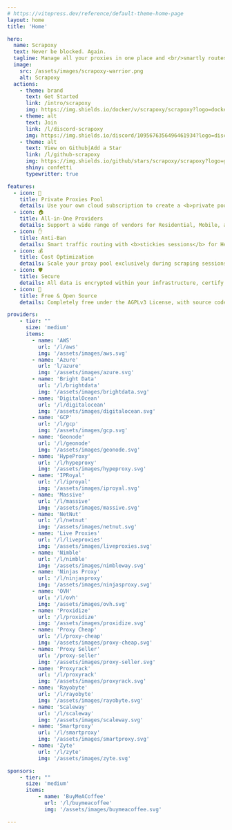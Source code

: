 ```yaml
---
# https://vitepress.dev/reference/default-theme-home-page
layout: home
title: 'Home'

hero:
  name: Scrapoxy
  text: Never be blocked. Again.
  tagline: Manage all your proxies in one place and <br/>smartly routes traffic to avoid bans.
  image:
    src: /assets/images/scrapoxy-warrior.png
    alt: Scrapoxy
  actions:
    - theme: brand
      text: Get Started
      link: /intro/scrapoxy
      img: https://img.shields.io/docker/v/scrapoxy/scrapoxy?logo=docker&logoColor=000000&label=docker&color=fafafa&style=social
    - theme: alt
      text: Join
      link: /l/discord-scrapoxy
      img: https://img.shields.io/discord/1095676356496461934?logo=discord&logoColor=000000&label=Discord&style=social
    - theme: alt
      text: View on Github|Add a Star
      link: /l/github-scrapoxy
      img: https://img.shields.io/github/stars/scrapoxy/scrapoxy?logo=github&logoColor=000000&label=Star&color=fafafa&style=social
      shiny: confetti
      typewritter: true

features:
  - icon: 🤫
    title: Private Proxies Pool
    details: Use your own cloud subscription to create a <b>private pool</b> of Datacenter proxies.
  - icon: 🏠
    title: All-in-One Providers
    details: Support a wide range of vendors for Residential, Mobile, and Hardware proxies.
  - icon: ✋
    title: Anti-Ban
    details: Smart traffic routing with <b>stickies sessions</b> for Headless Browsers
  - icon: 💰
    title: Cost Optimization
    details: Scale your proxy pool exclusively during scraping sessions to <b>cut costs by 80%</b>.
  - icon: 🛡️
    title: Secure
    details: All data is encrypted within your infrastructure, certify <b>zero data leakage</b>.
  - icon: 🤩
    title: Free & Open Source
    details: Completely free under the AGPLv3 License, with source code openly available on GitHub.

providers:
    - tier: ""
      size: 'medium'
      items:
        - name: 'AWS'
          url: '/l/aws'
          img: '/assets/images/aws.svg'
        - name: 'Azure'
          url: 'l/azure'
          img: '/assets/images/azure.svg'
        - name: 'Bright Data'
          url: '/l/brightdata'
          img: '/assets/images/brightdata.svg'
        - name: 'DigitalOcean'
          url: '/l/digitalocean'
          img: '/assets/images/digitalocean.svg'
        - name: 'GCP'
          url: '/l/gcp'
          img: '/assets/images/gcp.svg'
        - name: 'Geonode'
          url: '/l/geonode'
          img: '/assets/images/geonode.svg'
        - name: 'HypeProxy'
          url: '/l/hypeproxy'
          img: '/assets/images/hypeproxy.svg'
        - name: 'IPRoyal'
          url: '/l/iproyal'
          img: '/assets/images/iproyal.svg'
        - name: 'Massive'
          url: '/l/massive'
          img: '/assets/images/massive.svg'
        - name: 'NetNut'
          url: '/l/netnut'
          img: '/assets/images/netnut.svg'
        - name: 'Live Proxies'
          url: '/l/liveproxies'
          img: '/assets/images/liveproxies.svg'
        - name: 'Nimble'
          url: '/l/nimble'
          img: '/assets/images/nimbleway.svg'
        - name: 'Ninjas Proxy'
          url: '/l/ninjasproxy'
          img: '/assets/images/ninjasproxy.svg'
        - name: 'OVH'
          url: '/l/ovh'
          img: '/assets/images/ovh.svg'
        - name: 'Proxidize'
          url: '/l/proxidize'
          img: '/assets/images/proxidize.svg'
        - name: 'Proxy Cheap'
          url: '/l/proxy-cheap'
          img: '/assets/images/proxy-cheap.svg'
        - name: 'Proxy Seller'
          url: '/proxy-seller'
          img: '/assets/images/proxy-seller.svg'
        - name: 'Proxyrack'
          url: '/l/proxyrack'
          img: '/assets/images/proxyrack.svg'
        - name: 'Rayobyte'
          url: '/l/rayobyte'
          img: '/assets/images/rayobyte.svg'
        - name: 'Scaleway'
          url: '/l/scaleway'
          img: '/assets/images/scaleway.svg'
        - name: 'Smartproxy'
          url: '/l/smartproxy'
          img: '/assets/images/smartproxy.svg'
        - name: 'Zyte'
          url: '/l/zyte'
          img: '/assets/images/zyte.svg'

sponsors:
    - tier: ""
      size: 'medium'
      items:
          - name: 'BuyMeACoffee'
            url: '/l/buymeacoffee'
            img: '/assets/images/buymeacoffee.svg'

---
```

<HomeImage message="Your personal proxies manager:" icon="🎯" src="/assets/images/scrapoxy.gif" alt="Scrapoxy" max-width="850px"/>
<HomeGetStarted message="Get started in a few seconds:" icon="🚀" />
<HomeProviders message="Scrapoxy has connectors for:" icon="📎" :data="$frontmatter.providers" />
<HomeProviders message="Sponsor the Open Source project:" icon="❤️" :data="$frontmatter.sponsors" />

<script setup>
  import HomeImage from './components/HomeImage.vue';
  import HomeGetStarted from './components/HomeGetStarted.vue';
  import HomeProviders from './components/HomeProviders.vue';
</script>
